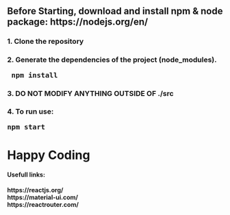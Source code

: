   <h2> Before Starting, download and install npm & node package: https://nodejs.org/en/
  <h3> 1. Clone the repository </h3>
  <h3> 2. Generate the dependencies of the project (node_modules). <pre> npm install </pre> </h3>
  <h3> 3. DO NOT MODIFY ANYTHING OUTSIDE OF ./src <h3>
  <h3> 4. To run use: <pre>npm start</pre> </h3>
  <h1> Happy Coding </h1>
  <h4> Usefull links: <h4>
  https://reactjs.org/ <br>
  https://material-ui.com/ <br>
  https://reactrouter.com/ <br>
